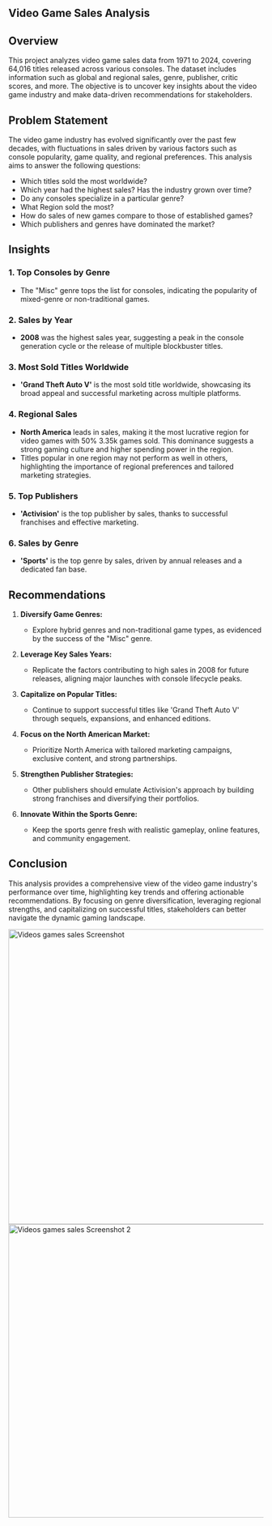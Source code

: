 ## Video Game Sales Analysis

## Overview
This project analyzes video game sales data from 1971 to 2024, covering 64,016 titles released across various consoles. The dataset includes information such as global and regional sales, genre, publisher, critic scores, and more. The objective is to uncover key insights about the video game industry and make data-driven recommendations for stakeholders.

## Problem Statement
The video game industry has evolved significantly over the past few decades, with fluctuations in sales driven by various factors such as console popularity, game quality, and regional preferences. This analysis aims to answer the following questions:
- Which titles sold the most worldwide?
- Which year had the highest sales? Has the industry grown over time?
- Do any consoles specialize in a particular genre?
- What Region sold the most?
- How do sales of new games compare to those of established games?
- Which publishers and genres have dominated the market?

## Insights
### 1. Top Consoles by Genre
- The "Misc" genre tops the list for consoles, indicating the popularity of mixed-genre or non-traditional games.

### 2. Sales by Year
- **2008** was the highest sales year, suggesting a peak in the console generation cycle or the release of multiple blockbuster titles.

### 3. Most Sold Titles Worldwide
- **'Grand Theft Auto V'** is the most sold title worldwide, showcasing its broad appeal and successful marketing across multiple platforms.

### 4. Regional Sales
- **North America** leads in sales, making it the most lucrative region for video games with 50% 3.35k games sold. This dominance suggests a strong gaming culture and higher spending power in the region.
- Titles popular in one region may not perform as well in others, highlighting the importance of regional preferences and tailored marketing strategies.

### 5. Top Publishers
- **'Activision'** is the top publisher by sales, thanks to successful franchises and effective marketing.

### 6. Sales by Genre
- **'Sports'** is the top genre by sales, driven by annual releases and a dedicated fan base.


## Recommendations
1. **Diversify Game Genres:**
   - Explore hybrid genres and non-traditional game types, as evidenced by the success of the "Misc" genre.

2. **Leverage Key Sales Years:**
   - Replicate the factors contributing to high sales in 2008 for future releases, aligning major launches with console lifecycle peaks.

3. **Capitalize on Popular Titles:**
   - Continue to support successful titles like 'Grand Theft Auto V' through sequels, expansions, and enhanced editions.

4. **Focus on the North American Market:**
   - Prioritize North America with tailored marketing campaigns, exclusive content, and strong partnerships.

5. **Strengthen Publisher Strategies:**
   - Other publishers should emulate Activision's approach by building strong franchises and diversifying their portfolios.

6. **Innovate Within the Sports Genre:**
   - Keep the sports genre fresh with realistic gameplay, online features, and community engagement.

## Conclusion
This analysis provides a comprehensive view of the video game industry's performance over time, highlighting key trends and offering actionable recommendations. By focusing on genre diversification, leveraging regional strengths, and capitalizing on successful titles, stakeholders can better navigate the dynamic gaming landscape.

<img width="583" alt="Videos games sales     Screenshot " src="https://github.com/user-attachments/assets/7c74d086-7310-4db8-a140-125adcd29519">

<img width="580" alt="Videos games sales  Screenshot 2" src="https://github.com/user-attachments/assets/508f3469-6c22-499a-874c-b8b321e6bb99">

